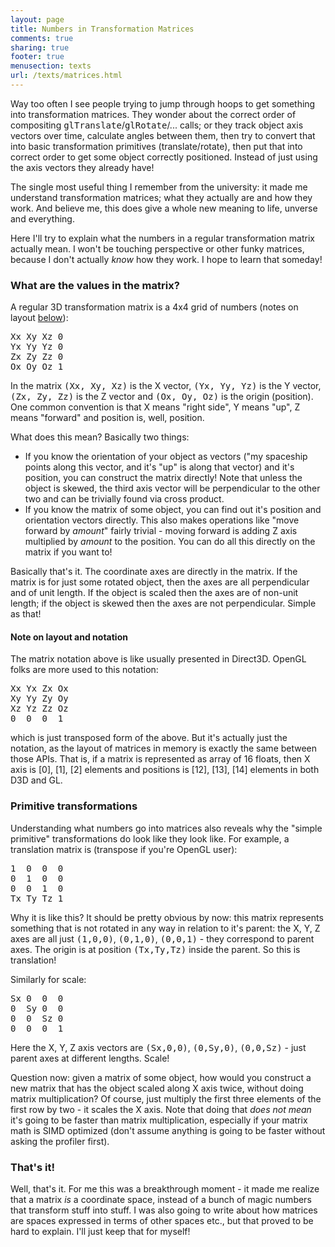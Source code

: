 ```yaml
---
layout: page
title: Numbers in Transformation Matrices
comments: true
sharing: true
footer: true
menusection: texts
url: /texts/matrices.html
---
```


Way too often I see people trying to jump through hoops to get something into transformation
matrices. They wonder about the correct order of compositing <tt>glTranslate</tt>/<tt>glRotate</tt>/... calls;
or they track object axis vectors over time, calculate angles between them, then try to convert
that into basic transformation primitives (translate/rotate), then put that into correct
order to get some object correctly positioned. Instead of just using the axis vectors they
already have!

The single most useful thing I remember from the university: it made me understand transformation
matrices; what they actually are and how they work. And believe me, this does give a whole
new meaning to life, unverse and everything.

Here I'll try to explain what the numbers in a regular transformation matrix actually mean.
I won't be touching perspective or other funky matrices, because I don't actually <em>know</em>
how they work. I hope to learn that someday!



<h3>What are the values in the matrix?</h3>

A regular 3D transformation matrix is a 4x4 grid of numbers (notes on layout
<a href="#notation">below</a>):
<pre>
Xx Xy Xz 0
Yx Yy Yz 0
Zx Zy Zz 0
Ox Oy Oz 1
</pre>

In the matrix <tt>(Xx, Xy, Xz)</tt> is the X vector, <tt>(Yx, Yy, Yz)</tt> is the Y vector,
<tt>(Zx, Zy, Zz)</tt> is the Z vector and <tt>(Ox, Oy, Oz)</tt> is the origin (position). One
common convention is that X means "right side", Y means "up", Z means "forward" and position is,
well, position.

What does this mean? Basically two things:
<ul>
<li>If you know the orientation of your object as vectors ("my spaceship points along this vector,
and it's "up" is along that vector) and it's position, you can construct the matrix directly!
Note that unless the object is skewed, the third axis vector will be perpendicular to the other
two and can be trivially found via cross product.</li>
<li>If you know the matrix of some object, you can find out it's position and orientation vectors
directly. This also makes operations like "move forward by <em>amount</em>" fairly trivial -
moving forward is adding Z axis multiplied by <em>amount</em> to the position. You can do all
this directly on the matrix if you want to!</li>
</ul>

Basically that's it. The coordinate axes are directly in the matrix. If the matrix is for just
some rotated object, then the axes are all perpendicular and of unit length. If the object is scaled
then the axes are of non-unit length; if the object is skewed then the axes are not perpendicular.
Simple as that!


<a name="notation">
<h4>Note on layout and notation</h4></a>

The matrix notation above is like usually presented in Direct3D. OpenGL folks are more used to
this notation:
<pre>
Xx Yx Zx Ox
Xy Yy Zy Oy
Xz Yz Zz Oz
0  0  0  1
</pre>
which is just transposed form of the above. But it's actually just the notation, as the layout of
matrices in memory is exactly the same between those APIs. That is, if a matrix is represented as
array of 16 floats, then X axis is [0], [1], [2] elements and positions is [12], [13], [14] elements
in both D3D and GL.


<h3>Primitive transformations</h3>
Understanding what numbers go into matrices also reveals why the "simple primitive" transformations
do look like they look like. For example, a translation matrix is (transpose if you're OpenGL user):
<pre>
1  0  0  0
0  1  0  0
0  0  1  0
Tx Ty Tz 1
</pre>
Why it is like this? It should be pretty obvious by now: this matrix represents something that is
not rotated in any way in relation to it's parent: the X, Y, Z axes are all just
<tt>(1,0,0)</tt>, <tt>(0,1,0)</tt>, <tt>(0,0,1)</tt> - they correspond to parent axes. The origin
is at position <tt>(Tx,Ty,Tz)</tt> inside the parent. So this is translation!

Similarly for scale:
<pre>
Sx 0  0  0
0  Sy 0  0
0  0  Sz 0
0  0  0  1
</pre>
Here the X, Y, Z axis vectors are <tt>(Sx,0,0)</tt>, <tt>(0,Sy,0)</tt>, <tt>(0,0,Sz)</tt> - just
parent axes at different lengths. Scale!

Question now: given a matrix of some object, how would you construct a new matrix that has the
object scaled along X axis twice, without doing matrix multiplication? Of course, just multiply
the first three elements of the first row by two - it scales the X axis. Note that doing that
<em>does not mean</em> it's going to be faster than matrix multiplication, especially if your
matrix math is SIMD optimized (don't assume anything is going to be faster without
asking the profiler first).



<h3>That's it!</h3>

Well, that's it. For me this was a breakthrough moment - it made me realize that a matrix
<em>is</em> a coordinate space, instead of a bunch of magic numbers that transform stuff into stuff.
I was also going to write about how matrices are spaces expressed in terms of other spaces etc., but
that proved to be hard to explain. I'll just keep that for myself!
